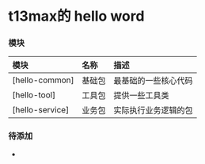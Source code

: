 # t13max的 hello word

### 模块

| 模块              | 名称  | 描述         |  
|:----------------|:----|:-----------|
| [hello-common]  | 基础包 | 最基础的一些核心代码 |
| [hello-tool]    | 工具包 | 提供一些工具类    |
| [hello-service] | 业务包 | 实际执行业务逻辑的包 |

### 待添加
- 